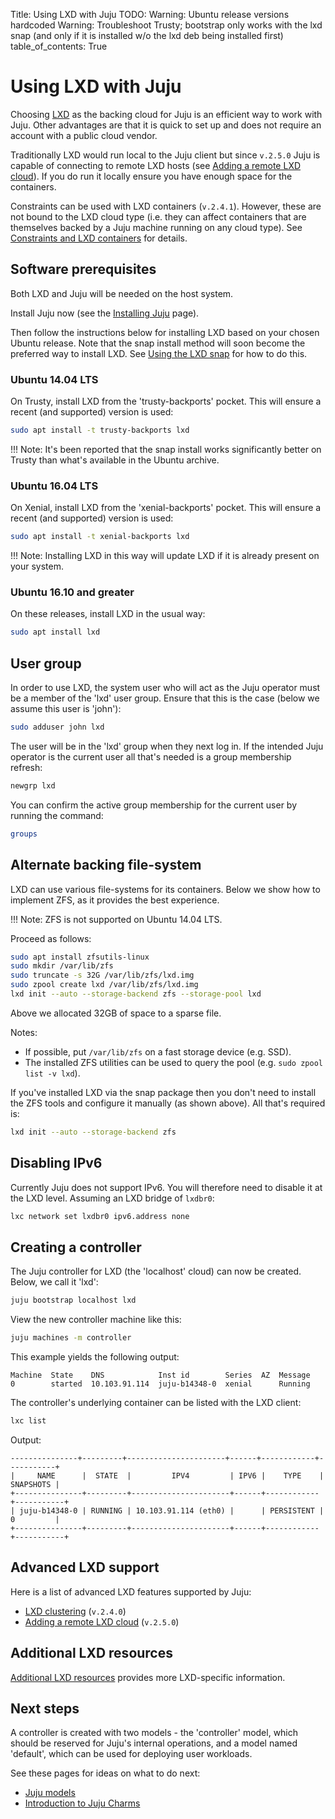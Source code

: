 Title: Using LXD with Juju
TODO:  Warning: Ubuntu release versions hardcoded
       Warning: Troubleshoot Trusty; bootstrap only works with the lxd snap
       (and only if it is installed w/o the lxd deb being installed first)
table_of_contents: True

# Using LXD with Juju

Choosing [LXD][ubuntu-lxd] as the backing cloud for Juju is an efficient way to
work with Juju. Other advantages are that it is quick to set up and does not
require an account with a public cloud vendor.

Traditionally LXD would run local to the Juju client but since `v.2.5.0` Juju
is capable of connecting to remote LXD hosts (see
[Adding a remote LXD cloud][clouds-lxd-advanced-remote]). If you do run it
locally ensure you have enough space for the containers.

Constraints can be used with LXD containers (`v.2.4.1`). However, these are not
bound to the LXD cloud type (i.e. they can affect containers that are
themselves backed by a Juju machine running on any cloud type). See
[Constraints and LXD containers][charms-constraints-lxd] for details.

## Software prerequisites

Both LXD and Juju will be needed on the host system.

Install Juju now (see the [Installing Juju][install] page).

Then follow the instructions below for installing LXD based on your chosen
Ubuntu release. Note that the snap install method will soon become the
preferred way to install LXD. See [Using the LXD snap][lxd-snap] for how to do
this.

### Ubuntu 14.04 LTS

On Trusty, install LXD from the 'trusty-backports' pocket. This will ensure a
recent (and supported) version is used:

```bash
sudo apt install -t trusty-backports lxd
```

!!! Note:
    It's been reported that the snap install works significantly better on
    Trusty than what's available in the Ubuntu archive.

### Ubuntu 16.04 LTS

On Xenial, install LXD from the 'xenial-backports' pocket. This will ensure a
recent (and supported) version is used:

```bash
sudo apt install -t xenial-backports lxd 
```

!!! Note:
    Installing LXD in this way will update LXD if it is already present on your
    system.

### Ubuntu 16.10 and greater

On these releases, install LXD in the usual way:

```bash
sudo apt install lxd
```

## User group

In order to use LXD, the system user who will act as the Juju operator must be
a member of the 'lxd' user group. Ensure that this is the case (below we assume
this user is 'john'):

```bash
sudo adduser john lxd
```

The user will be in the 'lxd' group when they next log in. If the intended Juju
operator is the current user all that's needed is a group membership refresh:

```bash
newgrp lxd
```

You can confirm the active group membership for the current user by running the
command:

```bash
groups
```

## Alternate backing file-system

LXD can use various file-systems for its containers. Below we show how to
implement ZFS, as it provides the best experience.

!!! Note:
    ZFS is not supported on Ubuntu 14.04 LTS.
    
Proceed as follows:

```bash
sudo apt install zfsutils-linux
sudo mkdir /var/lib/zfs
sudo truncate -s 32G /var/lib/zfs/lxd.img
sudo zpool create lxd /var/lib/zfs/lxd.img
lxd init --auto --storage-backend zfs --storage-pool lxd
```

Above we allocated 32GB of space to a sparse file.

Notes:

 - If possible, put `/var/lib/zfs` on a fast storage device (e.g. SSD).
 - The installed ZFS utilities can be used to query the pool (e.g.
   `sudo zpool list -v lxd`).

If you've installed LXD via the snap package then you don't need to install the
ZFS tools and configure it manually (as shown above). All that's required is:

```bash
lxd init --auto --storage-backend zfs
```

## Disabling IPv6

Currently Juju does not support IPv6. You will therefore need to disable it at
the LXD level. Assuming an LXD bridge of `lxdbr0`:

```bash
lxc network set lxdbr0 ipv6.address none
```

## Creating a controller

The Juju controller for LXD (the 'localhost' cloud) can now be created. Below,
we call it 'lxd':

```bash
juju bootstrap localhost lxd
```

View the new controller machine like this:

```bash
juju machines -m controller
```

This example yields the following output:

```no-highlight
Machine  State    DNS            Inst id        Series  AZ  Message
0        started  10.103.91.114  juju-b14348-0  xenial      Running
```

The controller's underlying container can be listed with the LXD client:

```bash
lxc list
```

Output:

```no-highlight
---------------+---------+----------------------+------+------------+-----------+
|     NAME      |  STATE  |         IPV4         | IPV6 |    TYPE    | SNAPSHOTS |
+---------------+---------+----------------------+------+------------+-----------+
| juju-b14348-0 | RUNNING | 10.103.91.114 (eth0) |      | PERSISTENT | 0         |
+---------------+---------+----------------------+------+------------+-----------+
```

## Advanced LXD support

Here is a list of advanced LXD features supported by Juju:

 - [LXD clustering][clouds-lxd-advanced-cluster] (`v.2.4.0`)
 - [Adding a remote LXD cloud][clouds-lxd-advanced-remote] (`v.2.5.0`)

## Additional LXD resources

[Additional LXD resources][clouds-lxd-resources] provides more LXD-specific
information.

## Next steps

A controller is created with two models - the 'controller' model, which should
be reserved for Juju's internal operations, and a model named 'default', which
can be used for deploying user workloads.

See these pages for ideas on what to do next:

 - [Juju models][models]
 - [Introduction to Juju Charms][charms]


<!-- LINKS -->

[install]: ./reference-install.md
[controllers]: ./controllers.md
[controllers-creating]: ./controllers-creating.md
[models]: ./models.md
[charms]: ./charms.md
[models-add]: ./models-adding.md
[credentials]: ./credentials.md
[clouds-lxd-resources]: ./clouds-lxd-resources.md
[clouds-lxd-advanced-cluster]: ./clouds-lxd-advanced.md#lxd-clustering
[clouds-lxd-advanced-remote]: ./clouds-lxd-advanced.md#adding-a-remote-lxd-cloud
[lxd-snap]: ./clouds-lxd-resources.md#using-the-lxd-snap
[ubuntu-lxd]: http://www.ubuntu.com/cloud/lxd
[charms-constraints-lxd]: ./charms-constraints.md#constraints-and-lxd-containers
